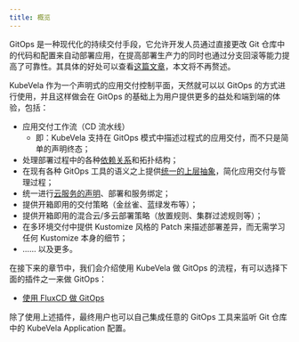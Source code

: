 ```yaml
---
title: 概览
---
```


GitOps 是一种现代化的持续交付手段，它允许开发人员通过直接更改 Git 仓库中的代码和配置来自动部署应用，在提高部署生产力的同时也通过分支回滚等能力提高了可靠性。其具体的好处可以查看[这篇文章](https://www.weave.works/blog/what-is-gitops-really)，本文将不再赘述。

KubeVela 作为一个声明式的应用交付控制平面，天然就可以以 GitOps 的方式进行使用，并且这样做会在 GitOps 的基础上为用户提供更多的益处和端到端的体验，包括：
- 应用交付工作流（CD 流水线）
  - 即：KubeVela 支持在 GitOps 模式中描述过程式的应用交付，而不只是简单的声明终态；
- 处理部署过程中的各种[依赖关系](../end-user/workflow/component-dependency-parameter)和拓扑结构；
- 在现有各种 GitOps 工具的语义之上提供[统一的上层抽象](../getting-started/core-concept)，简化应用交付与管理过程；
- 统一进行[云服务的声明](../tutorials/consume-cloud-services)、部署和服务绑定；
- 提供开箱即用的交付策略（金丝雀、蓝绿发布等）；
- 提供开箱即用的混合云/多云部署策略（放置规则、集群过滤规则等）；
- 在多环境交付中提供 Kustomize 风格的 Patch 来描述部署差异，而无需学习任何 Kustomize 本身的细节；
- …… 以及更多。

在接下来的章节中，我们会介绍使用 KubeVela 做 GitOps 的流程，有可以选择下面的插件之一来做 GitOps：

- [使用 FluxCD 做 GitOps](../end-user/gitops/fluxcd)

除了使用上述插件，最终用户也可以自己集成任意的 GitOps 工具来监听 Git 仓库中的 KubeVela Application 配置。